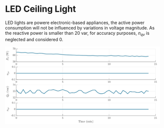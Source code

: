 # LED Ceiling Light
LED lights are powere electronic-based appliances, the active power consumption will not be influenced by variations in voltage magnitude. As the reactive power is smaller than 20 var, for accuracy purposes, $n_{qv}$ is neglected and considered 0.

![LEDCeilingLight](../z_Sensitivity_img/LEDLight.svg)
